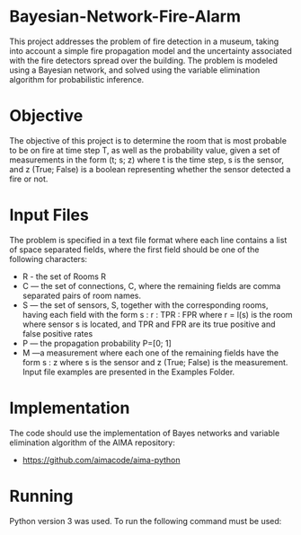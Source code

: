 # Bayesian-Network-Fire-Alarm
This project addresses the problem of fire detection in a museum, taking into account a simple fire propagation model and the uncertainty associated with the fire detectors spread over the building. The problem is modeled using a Bayesian network, and solved using the variable elimination algorithm for probabilistic inference.

# Objective
The objective of this project is to determine the room that is most probable to be on fire at time step T, as well as the probability value, given a set of measurements in the form (t; s; z) where t is the time step, s is the sensor, and z (True; False) is a boolean representing whether the sensor detected a fire or not. 

# Input Files
The problem is specified in a text file format where each line contains a list of space separated fields, where the first field should be one of the following characters:
* R - the set of Rooms R
* C — the set of connections, C, where the remaining fields are comma separated pairs of room names.
* S — the set of sensors, S, together with the corresponding rooms, having each field with the form s : r : TPR : FPR where r = l(s) is the room where sensor s is located, and TPR and FPR are its true positive and false positive rates
* P — the propagation probability P=[0; 1]
* M —a measurement where each one of the remaining fields have the form s : z where s is the sensor and z (True; False) is the measurement.
Input file examples are presented in the Examples Folder.

# Implementation
The code should use the implementation of Bayes networks and variable elimination algorithm of the AIMA repository:
* https://github.com/aimacode/aima-python

# Running
Python version 3 was used. To run the following command must be used:
